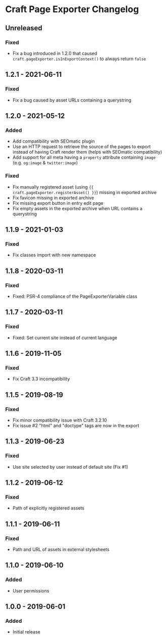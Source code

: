 # Craft Page Exporter Changelog


## Unreleased
### Fixed
- Fix a bug introduced in 1.2.0 that caused
  `craft.pageExporter.isInExportContext()` to always return `false`


## 1.2.1 - 2021-06-11
### Fixed
- Fix a bug caused by asset URLs containing a querystring


## 1.2.0 - 2021-05-12
### Added
- Add compatibility with SEOmatic plugin
- Use an HTTP request to retrieve the source of the pages to export instead of
  having Craft render them (helps with SEOmatic compatibility)
- Add support for all meta having a `property` attribute containing `image`
  (e.g. `og:image` & `twitter:image`)
### Fixed
- Fix manually registered asset (using
  `{{ craft.pageExporter.registerAsset() }}`) missing in exported archive
- Fix favicon missing in exported archive
- Fix missing export button in entry edit page
- Fix empty assets in the exported archive when URL contains a querystring


## 1.1.9 - 2021-01-03
### Fixed
- Fix classes import with new namespace


## 1.1.8 - 2020-03-11
### Fixed
- Fixed: PSR-4 compliance of the PageExporterVariable class


## 1.1.7 - 2020-03-11
### Fixed
- Fixed: Set current site instead of current language


## 1.1.6 - 2019-11-05
### Fixed
- Fix Craft 3.3 incompatibility


## 1.1.5 - 2019-08-19
### Fixed
- Fix minor compatibility issue with Craft 3.2.10
- Fix issue #2 "html" and "doctype" tags are now in the export


## 1.1.3 - 2019-06-23
### Fixed
- Use site selected by user instead of default site (Fix #1)


## 1.1.2 - 2019-06-12
### Fixed
- Path of explicitly registered assets


## 1.1.1 - 2019-06-11
### Fixed
- Path and URL of assets in external stylesheets


## 1.1.0 - 2019-06-10
### Added
- User permissions


## 1.0.0 - 2019-06-01
### Added
- Initial release
